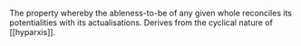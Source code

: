 The property whereby the ableness-to-be of any given whole reconciles its potentialities with its actualisations. Derives from the cyclical nature of [[hyparxis]].